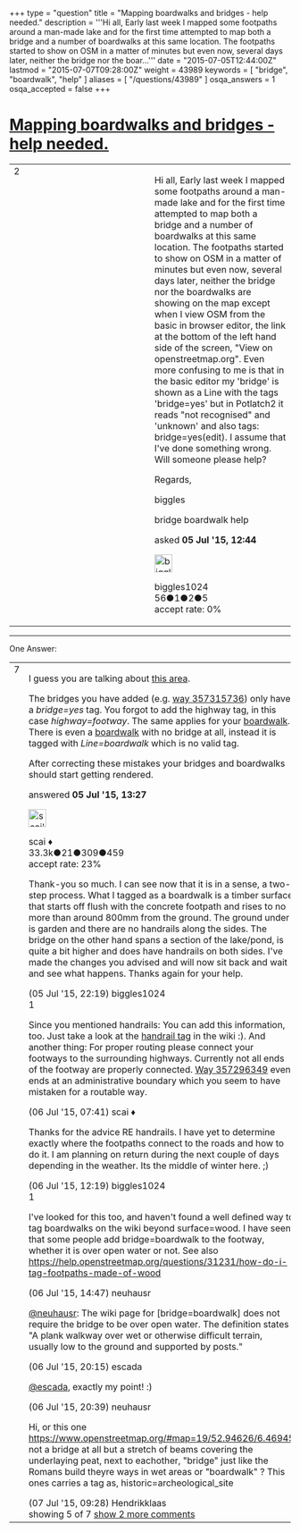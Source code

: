+++
type = "question"
title = "Mapping boardwalks and bridges - help needed."
description = '''Hi all, Early last week I mapped some footpaths around a man-made lake and for the first time attempted to map both a bridge and a number of boardwalks at this same location. The footpaths started to show on OSM in a matter of minutes but even now, several days later, neither the bridge nor the boar...'''
date = "2015-07-05T12:44:00Z"
lastmod = "2015-07-07T09:28:00Z"
weight = 43989
keywords = [ "bridge", "boardwalk", "help" ]
aliases = [ "/questions/43989" ]
osqa_answers = 1
osqa_accepted = false
+++

<div class="headNormal">

# [Mapping boardwalks and bridges - help needed.](/questions/43989/mapping-boardwalks-and-bridges-help-needed)

</div>

<div id="main-body">

<div id="askform">

<table id="question-table" style="width:100%;">
<colgroup>
<col style="width: 50%" />
<col style="width: 50%" />
</colgroup>
<tbody>
<tr>
<td style="width: 30px; vertical-align: top"><div class="vote-buttons">
<span id="post-43989-upvote" class="ajax-command post-vote up" rel="nofollow" title="I like this post (click again to cancel)"> </span>
<div id="post-43989-score" class="post-score" title="current number of votes">
2
</div>
<span id="post-43989-downvote" class="ajax-command post-vote down" rel="nofollow" title="I dont like this post (click again to cancel)"> </span> <span id="favorite-mark" class="ajax-command favorite-mark" rel="nofollow" title="mark/unmark this question as favorite (click again to cancel)"> </span>
<div id="favorite-count" class="favorite-count">
&#10;</div>
</div></td>
<td><div id="item-right">
<div class="question-body">
<p>Hi all, Early last week I mapped some footpaths around a man-made lake and for the first time attempted to map both a bridge and a number of boardwalks at this same location. The footpaths started to show on OSM in a matter of minutes but even now, several days later, neither the bridge nor the boardwalks are showing on the map except when I view OSM from the basic in browser editor, the link at the bottom of the left hand side of the screen, "View on openstreetmap.org". Even more confusing to me is that in the basic editor my 'bridge' is shown as a Line with the tags 'bridge=yes' but in Potlatch2 it reads "not recognised" and 'unknown' and also tags: bridge=yes(edit). I assume that I've done something wrong. Will someone please help?</p>
<p>Regards,</p>
<p>biggles</p>
</div>
<div id="question-tags" class="tags-container tags">
<span class="post-tag tag-link-bridge" rel="tag" title="see questions tagged &#39;bridge&#39;">bridge</span> <span class="post-tag tag-link-boardwalk" rel="tag" title="see questions tagged &#39;boardwalk&#39;">boardwalk</span> <span class="post-tag tag-link-help" rel="tag" title="see questions tagged &#39;help&#39;">help</span>
</div>
<div id="question-controls" class="post-controls">
&#10;</div>
<div class="post-update-info-container">
<div class="post-update-info post-update-info-user">
<p>asked <strong>05 Jul '15, 12:44</strong></p>
<img src="https://secure.gravatar.com/avatar/08a89d472ef0fd8ab6e5062ff22ed08a?s=32&amp;d=identicon&amp;r=g" class="gravatar" width="32" height="32" alt="biggles1024&#39;s gravatar image" />
<p><span>biggles1024</span><br />
<span class="score" title="56 reputation points">56</span><span title="1 badges"><span class="badge1">●</span><span class="badgecount">1</span></span><span title="2 badges"><span class="silver">●</span><span class="badgecount">2</span></span><span title="5 badges"><span class="bronze">●</span><span class="badgecount">5</span></span><br />
<span class="accept_rate" title="Rate of the user&#39;s accepted answers">accept rate:</span> <span title="biggles1024 has no accepted answers">0%</span></p>
</div>
</div>
<div id="comments-container-43989" class="comments-container">
&#10;</div>
<div id="comment-tools-43989" class="comment-tools">
&#10;</div>
<div class="clear">
&#10;</div>
<div id="comment-43989-form-container" class="comment-form-container">
&#10;</div>
<div class="clear">
&#10;</div>
</div></td>
</tr>
</tbody>
</table>

------------------------------------------------------------------------

<div class="tabBar">

<span id="sort-top"></span>

<div class="headQuestions">

One Answer:

</div>

</div>

<span id="43992"></span>

<div id="answer-container-43992" class="answer">

<table style="width:100%;">
<colgroup>
<col style="width: 50%" />
<col style="width: 50%" />
</colgroup>
<tbody>
<tr>
<td style="width: 30px; vertical-align: top"><div class="vote-buttons">
<span id="post-43992-upvote" class="ajax-command post-vote up" rel="nofollow" title="I like this post (click again to cancel)"> </span>
<div id="post-43992-score" class="post-score" title="current number of votes">
7
</div>
<span id="post-43992-downvote" class="ajax-command post-vote down" rel="nofollow" title="I dont like this post (click again to cancel)"> </span>
</div></td>
<td><div class="item-right">
<div class="answer-body">
<p>I guess you are talking about <a href="https://www.openstreetmap.org/#map=18/-38.10181/145.32595">this area</a>.</p>
<p>The bridges you have added (e.g. <a href="https://www.openstreetmap.org/way/357315736">way 357315736</a>) only have a <em>bridge=yes</em> tag. You forgot to add the highway tag, in this case <em>highway=footway</em>. The same applies for your <a href="https://www.openstreetmap.org/way/356864876">boardwalk</a>. There is even a <a href="https://www.openstreetmap.org/way/357366943">boardwalk</a> with no bridge at all, instead it is tagged with <em>Line=boardwalk</em> which is no valid tag.</p>
<p>After correcting these mistakes your bridges and boardwalks should start getting rendered.</p>
</div>
<div class="answer-controls post-controls">
&#10;</div>
<div class="post-update-info-container">
<div class="post-update-info post-update-info-user">
<p>answered <strong>05 Jul '15, 13:27</strong></p>
<img src="https://secure.gravatar.com/avatar/52d3234f3be58156770e8a91d575bfbd?s=32&amp;d=identicon&amp;r=g" class="gravatar" width="32" height="32" alt="scai&#39;s gravatar image" />
<p><span>scai ♦</span><br />
<span class="score" title="33317 reputation points"><span>33.3k</span></span><span title="21 badges"><span class="badge1">●</span><span class="badgecount">21</span></span><span title="309 badges"><span class="silver">●</span><span class="badgecount">309</span></span><span title="459 badges"><span class="bronze">●</span><span class="badgecount">459</span></span><br />
<span class="accept_rate" title="Rate of the user&#39;s accepted answers">accept rate:</span> <span title="scai has 168 accepted answers">23%</span></p>
</div>
</div>
<div id="comments-container-43992" class="comments-container">
<span id="43998"></span>
<div id="comment-43998" class="comment">
<div id="post-43998-score" class="comment-score">
&#10;</div>
<div class="comment-text">
<p>Thank-you so much. I can see now that it is in a sense, a two-step process. What I tagged as a boardwalk is a timber surface that starts off flush with the concrete footpath and rises to no more than around 800mm from the ground. The ground under is garden and there are no handrails along the sides. The bridge on the other hand spans a section of the lake/pond, is quite a bit higher and does have handrails on both sides. I've made the changes you advised and will now sit back and wait and see what happens. Thanks again for your help.</p>
</div>
<div id="comment-43998-info" class="comment-info">
<span class="comment-age">(05 Jul '15, 22:19)</span> <span class="comment-user userinfo">biggles1024</span>
</div>
</div>
<span id="43999"></span>
<div id="comment-43999" class="comment">
<div id="post-43999-score" class="comment-score">
1
</div>
<div class="comment-text">
<p>Since you mentioned handrails: You can add this information, too. Just take a look at the <a href="https://wiki.openstreetmap.org/wiki/Key:handrail">handrail tag</a> in the wiki :). And another thing: For proper routing please connect your footways to the surrounding highways. Currently not all ends of the footway are properly connected. <a href="https://www.openstreetmap.org/way/357296349">Way 357296349</a> even ends at an administrative boundary which you seem to have mistaken for a routable way.</p>
</div>
<div id="comment-43999-info" class="comment-info">
<span class="comment-age">(06 Jul '15, 07:41)</span> <span class="comment-user userinfo">scai ♦</span>
</div>
</div>
<span id="44002"></span>
<div id="comment-44002" class="comment">
<div id="post-44002-score" class="comment-score">
&#10;</div>
<div class="comment-text">
<p>Thanks for the advice RE handrails. I have yet to determine exactly where the footpaths connect to the roads and how to do it. I am planning on return during the next couple of days depending in the weather. Its the middle of winter here. ;)</p>
</div>
<div id="comment-44002-info" class="comment-info">
<span class="comment-age">(06 Jul '15, 12:19)</span> <span class="comment-user userinfo">biggles1024</span>
</div>
</div>
<span id="44003"></span>
<div id="comment-44003" class="comment">
<div id="post-44003-score" class="comment-score">
1
</div>
<div class="comment-text">
<p>I've looked for this too, and haven't found a well defined way to tag boardwalks on the wiki beyond surface=wood. I have seen that some people add bridge=boardwalk to the footway, whether it is over open water or not. See also <a href="/questions/31231/how-do-i-tag-footpaths-made-of-wood">https://help.openstreetmap.org/questions/31231/how-do-i-tag-footpaths-made-of-wood</a></p>
</div>
<div id="comment-44003-info" class="comment-info">
<span class="comment-age">(06 Jul '15, 14:47)</span> <span class="comment-user userinfo">neuhausr</span>
</div>
</div>
<span id="44010"></span>
<div id="comment-44010" class="comment">
<div id="post-44010-score" class="comment-score">
&#10;</div>
<div class="comment-text">
<p><a href="https://help.openstreetmap.org/users/595/neuhausr">@neuhausr</a>: The wiki page for [bridge=boardwalk] does not require the bridge to be over open water. The definition states "A plank walkway over wet or otherwise difficult terrain, usually low to the ground and supported by posts."</p>
</div>
<div id="comment-44010-info" class="comment-info">
<span class="comment-age">(06 Jul '15, 20:15)</span> <span class="comment-user userinfo">escada</span>
</div>
</div>
<span id="44011"></span>
<div id="comment-44011" class="comment not_top_scorer">
<div id="post-44011-score" class="comment-score">
&#10;</div>
<div class="comment-text">
<p><a href="https://help.openstreetmap.org/users/5390/escada">@escada</a>, exactly my point! :)</p>
</div>
<div id="comment-44011-info" class="comment-info">
<span class="comment-age">(06 Jul '15, 20:39)</span> <span class="comment-user userinfo">neuhausr</span>
</div>
</div>
<span id="44022"></span>
<div id="comment-44022" class="comment not_top_scorer">
<div id="post-44022-score" class="comment-score">
&#10;</div>
<div class="comment-text">
<p>Hi, or this one <a href="https://www.openstreetmap.org/#map=19/52.94626/6.46945">https://www.openstreetmap.org/#map=19/52.94626/6.46945</a><br />
not a bridge at all but a stretch of beams covering the underlaying peat, next to eachother, "bridge" just like the Romans build theyre ways in wet areas or "boardwalk" ? This ones carries a tag as, historic=archeological_site</p>
</div>
<div id="comment-44022-info" class="comment-info">
<span class="comment-age">(07 Jul '15, 09:28)</span> <span class="comment-user userinfo">Hendrikklaas</span>
</div>
</div>
</div>
<div id="comment-tools-43992" class="comment-tools">
<span class="comments-showing"> showing 5 of 7 </span> <a href="#" class="show-all-comments-link">show 2 more comments</a>
</div>
<div class="clear">
&#10;</div>
<div id="comment-43992-form-container" class="comment-form-container">
&#10;</div>
<div class="clear">
&#10;</div>
</div></td>
</tr>
</tbody>
</table>

</div>

<div class="paginator-container-left">

</div>

</div>

</div>

